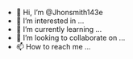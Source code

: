 - 👋 Hi, I’m @Jhonsmith143e
- 👀 I’m interested in ...
- 🌱 I’m currently learning ...
- 💞️ I’m looking to collaborate on ...
- 📫 How to reach me ...

<!---
Jhonsmith143e/Jhonsmith143e is a ✨ special ✨ repository because its `README.md` (this file) appears on your GitHub profile.
You can click the Preview link to take a look at your changes.
--->
